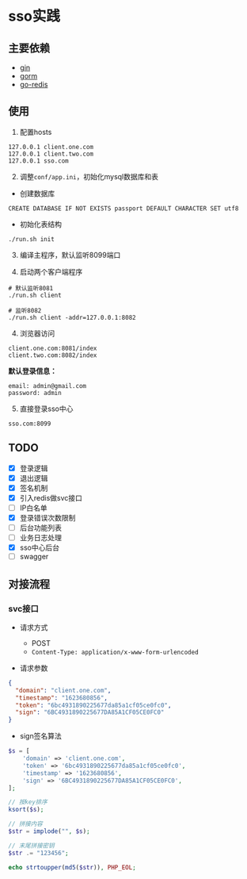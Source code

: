 # sso实践

## 主要依赖
* [gin](https://github.com/gin-gonic/gin)
* [gorm](https://gorm.io/zh_CN/)
* [go-redis](https://redis.uptrace.dev/)

## 使用
1. 配置hosts
```etc
127.0.0.1 client.one.com
127.0.0.1 client.two.com
127.0.0.1 sso.com
```

2. 调整`conf/app.ini`，初始化mysql数据库和表
* 创建数据库

`CREATE DATABASE IF NOT EXISTS passport DEFAULT CHARACTER SET utf8`

* 初始化表结构
```shell
./run.sh init
```

3. 编译主程序，默认监听8099端口

4. 启动两个客户端程序
```shell
# 默认监听8081
./run.sh client

# 监听8082
./run.sh client -addr=127.0.0.1:8082
```

4. 浏览器访问
```
client.one.com:8081/index
client.two.com:8082/index
```

**默认登录信息：**
```
email: admin@gmail.com
password: admin
```

5. 直接登录sso中心
```
sso.com:8099
```

## TODO
- [X] 登录逻辑
- [X] 退出逻辑
- [X] 签名机制
- [X] 引入redis做svc接口
- [ ] IP白名单
- [X] 登录错误次数限制
- [ ] 后台功能列表
- [ ] 业务日志处理
- [X] sso中心后台
- [ ] swagger

## 对接流程
### svc接口
* 请求方式
  * POST
  * `Content-Type: application/x-www-form-urlencoded`


* 请求参数

```json
{
  "domain": "client.one.com",
  "timestamp": "1623680856",
  "token": "6bc4931890225677da85a1cf05ce0fc0",
  "sign": "6BC4931890225677DA85A1CF05CE0FC0"
}
```

* sign签名算法
```php
$s = [
    'domain' => 'client.one.com',
    'token' => '6bc4931890225677da85a1cf05ce0fc0',
    'timestamp' => '1623680856',
    'sign' => '6BC4931890225677DA85A1CF05CE0FC0',
];

// 按key排序
ksort($s);

// 拼接内容
$str = implode("", $s);

// 末尾拼接密钥
$str .= "123456";

echo strtoupper(md5($str)), PHP_EOL;
```
